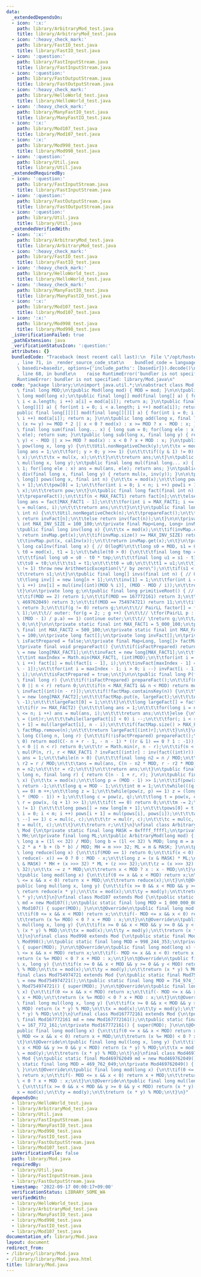 ```yaml
---
data:
  _extendedDependsOn:
  - icon: ':x:'
    path: library/ArbitraryMod_test.java
    title: library/ArbitraryMod_test.java
  - icon: ':heavy_check_mark:'
    path: library/FastIO_test.java
    title: library/FastIO_test.java
  - icon: ':question:'
    path: library/FastInputStream.java
    title: library/FastInputStream.java
  - icon: ':question:'
    path: library/FastOutputStream.java
    title: library/FastOutputStream.java
  - icon: ':heavy_check_mark:'
    path: library/HelloWorld_test.java
    title: library/HelloWorld_test.java
  - icon: ':heavy_check_mark:'
    path: library/ManyFastIO_test.java
    title: library/ManyFastIO_test.java
  - icon: ':x:'
    path: library/Mod107_test.java
    title: library/Mod107_test.java
  - icon: ':x:'
    path: library/Mod998_test.java
    title: library/Mod998_test.java
  - icon: ':question:'
    path: library/Util.java
    title: library/Util.java
  _extendedRequiredBy:
  - icon: ':question:'
    path: library/FastInputStream.java
    title: library/FastInputStream.java
  - icon: ':question:'
    path: library/FastOutputStream.java
    title: library/FastOutputStream.java
  - icon: ':question:'
    path: library/Util.java
    title: library/Util.java
  _extendedVerifiedWith:
  - icon: ':x:'
    path: library/ArbitraryMod_test.java
    title: library/ArbitraryMod_test.java
  - icon: ':heavy_check_mark:'
    path: library/FastIO_test.java
    title: library/FastIO_test.java
  - icon: ':heavy_check_mark:'
    path: library/HelloWorld_test.java
    title: library/HelloWorld_test.java
  - icon: ':heavy_check_mark:'
    path: library/ManyFastIO_test.java
    title: library/ManyFastIO_test.java
  - icon: ':x:'
    path: library/Mod107_test.java
    title: library/Mod107_test.java
  - icon: ':x:'
    path: library/Mod998_test.java
    title: library/Mod998_test.java
  _isVerificationFailed: true
  _pathExtension: java
  _verificationStatusIcon: ':question:'
  attributes: {}
  bundledCode: "Traceback (most recent call last):\n  File \"/opt/hostedtoolcache/Python/3.10.6/x64/lib/python3.10/site-packages/onlinejudge_verify/documentation/build.py\"\
    , line 71, in _render_source_code_stat\n    bundled_code = language.bundle(stat.path,\
    \ basedir=basedir, options={'include_paths': [basedir]}).decode()\n  File \"/opt/hostedtoolcache/Python/3.10.6/x64/lib/python3.10/site-packages/onlinejudge_verify/languages/user_defined.py\"\
    , line 68, in bundle\n    raise RuntimeError('bundler is not specified: {}'.format(str(path)))\n\
    RuntimeError: bundler is not specified: library/Mod.java\n"
  code: "package library;\n\nimport java.util.*;\n\nabstract class Mod {\n\tpublic\
    \ final long MOD;\n\tpublic Mod(long mod) { MOD = mod; }\n\n\tpublic abstract\
    \ long mod(long x);\n\tpublic final long[] mod(final long[] a) { for(int i = 0;\
    \ i < a.length; i ++) a[i] = mod(a[i]); return a; }\n\tpublic final long[][] mod(final\
    \ long[][] a) { for(int i = 0; i < a.length; i ++) mod(a[i]); return a; }\n\t\
    public final long[][][] mod(final long[][][] a) { for(int i = 0; i < a.length;\
    \ i ++) mod(a[i]); return a; }\n\n\tpublic long add(long x, final long y) { return\
    \ (x += y) >= MOD * 2 || x < 0 ? mod(x) : x >= MOD ? x - MOD : x; }\n\tpublic\
    \ final long sum(final long... x) { long sum = 0; for(long ele : x) sum = add(sum,\
    \ ele); return sum; }\n\tpublic long sub(long x, final long y) { return (x -=\
    \ y) < - MOD || x >= MOD ? mod(x) : x < 0 ? x + MOD : x; }\n\tpublic final long\
    \ pow(long x, long y) {\n\t\tUtil.nonNegativeCheck(y);\n\t\tx = mod(x);\n\t\t\
    long ans = 1;\n\t\tfor(; y > 0; y >>= 1) {\n\t\t\tif((y & 1) != 0) ans = mul(ans,\
    \ x);\n\t\t\tx = mul(x, x);\n\t\t}\n\t\treturn ans;\n\t}\n\tpublic abstract long\
    \ mul(long x, long y);\n\tpublic final long mul(final long... x) { long ans =\
    \ 1; for(long ele : x) ans = mul(ans, ele); return ans; }\n\tpublic final long\
    \ div(final long x, final long y) { return mul(x, inv(y)); }\n\n\tpublic final\
    \ long[] pows(long x, final int n) {\n\t\tx = mod(x);\n\t\tlong pow[] = new long[n\
    \ + 1];\n\t\tpow[0] = 1;\n\t\tfor(int i = 0; i < n; i ++) pow[i + 1] = mul(pow[i],\
    \ x);\n\t\treturn pow;\n\t}\n\tpublic final long fact(final int n) {\n\t\tUtil.nonNegativeCheck(n);\n\
    \t\tprepareFact();\n\t\tif(n < MAX_FACT1) return fact[n];\n\t\telse {\n\t\t\t\
    long ans = fact[MAX_FACT1 - 1];\n\t\t\tfor(int i = MAX_FACT1; i <= n; i ++) ans\
    \ = mul(ans, i);\n\t\t\treturn ans;\n\t\t}\n\t}\n\tpublic final long invFact(final\
    \ int n) {\n\t\tUtil.nonNegativeCheck(n);\n\t\tprepareFact();\n\t\tif(n < MAX_FACT1)\
    \ return invFact[n];\n\t\telse return inv(fact(n));\n\t}\n\n\tprivate static final\
    \ int MAX_INV_SIZE = 100_100;\n\tprivate final Map<Long, Long> invMap = new HashMap<>();\n\
    \tpublic final long inv(long x) {\n\t\tx = mod(x);\n\t\tif(invMap.containsKey(x))\
    \ return invMap.get(x);\n\t\tif(invMap.size() >= MAX_INV_SIZE) return calInv(x);\n\
    \t\tinvMap.put(x, calInv(x));\n\t\treturn invMap.get(x);\n\t}\n\tprivate final\
    \ long calInv(final long x) { // O(logM)\n\t\tlong s0 = MOD, s1 = 0;\n\t\tlong\
    \ t0 = mod(x), t1 = 1;\n\t\twhile(t0 > 0) {\n\t\t\tfinal long tmp = s0 / t0;\n\
    \t\t\tfinal long u0 = s0 - t0 * tmp;\n\t\t\tfinal long u1 = s1 - t1 * tmp;\n\t\
    \t\ts0 = t0;\n\t\t\ts1 = t1;\n\t\t\tt0 = u0;\n\t\t\tt1 = u1;\n\t\t}\n\t\tif(s0\
    \ != 1) throw new ArithmeticException(\"/ by zero\");\n\t\tif(s1 < 0) s1 += MOD;\n\
    \t\treturn s1;\n\t}\n\tpublic final long[] invs(final int n) { // O(N)\n\t\tUtil.positiveCheck(n);\n\
    \t\tlong inv[] = new long[n + 1];\n\t\tinv[1] = 1;\n\t\tfor(int i = 2; i <= n;\
    \ i ++) inv[i] = mul(inv[(int)(MOD % i)], (MOD - MOD / i));\n\t\treturn inv;\n\
    \t}\n\n\tprivate long g;\n\tpublic final long primitiveRoot() { // O(1) or O(M^(1/2))\n\
    \t\tif(MOD == 2) return 1;\n\t\tif(MOD == 167772161) return 3;\n\t\tif(MOD ==\
    \ 469762049) return 3;\n\t\tif(MOD == 754974721) return 11;\n\t\tif(MOD == 998244353)\
    \ return 3;\n\t\tif(g != 0) return g;\n\n\t\t// PairLL factor[] = factor(MOD -\
    \ 1);\n\t\t// outer: for(g = 2; ; g ++) {\n\t\t// \tfor(PairLL p : factor) if(pow(g,\
    \ (MOD - 1) / p.a) == 1) continue outer;\n\t\t// \treturn g;\n\t\t// }\n\t\treturn\
    \ 0;\n\t}\n\n\tprivate static final int MAX_FACT1 = 5_000_100;\n\tprivate static\
    \ final int MAX_FACT2 = 500_100;\n\tprivate static final int MAX_FACT_MAP_SIZE\
    \ = 100;\n\tprivate long fact[];\n\tprivate long invFact[];\n\tprivate boolean\
    \ isFactPrepared = false;\n\tprivate final Map<Long, long[]> factMap = new HashMap<>();\n\
    \tprivate final void prepareFact() {\n\t\tif(isFactPrepared) return;\n\t\tfact\
    \ = new long[MAX_FACT1];\n\t\tinvFact = new long[MAX_FACT1];\n\t\tfact[0] = 1;\n\
    \t\tint maxIndex = Math.min(MAX_FACT1, (int)MOD);\n\t\tfor(int i = 1; i < maxIndex;\
    \ i ++) fact[i] = mul(fact[i - 1], i);\n\t\tinvFact[maxIndex - 1] = inv(fact[maxIndex\
    \ - 1]);\n\t\tfor(int i = maxIndex - 1; i > 0; i --) invFact[i - 1] = mul(invFact[i],\
    \ i);\n\n\t\tisFactPrepared = true;\n\t}\n\n\tpublic final long P(final long n,\
    \ final long r) {\n\t\tif(!isFactPrepared) prepareFact();\n\t\tif(n < 0 || r <\
    \ 0 || n < r) return 0;\n\t\tif(n < MAX_FACT1 && n < MOD) return mul(fact[(int)n],\
    \ invFact[(int)(n - r)]);\n\t\tif(!factMap.containsKey(n)) {\n\t\t\tlong largeFact[]\
    \ = new long[MAX_FACT2];\n\t\t\tfactMap.put(n, largeFact);\n\t\t\tArrays.fill(largeFact,\
    \ -1);\n\t\t\tlargeFact[0] = 1;\n\t\t}\n\t\tlong largeFact[] = factMap.get(n);\n\
    \t\tif(r >= MAX_FACT2) {\n\t\t\tlong ans = 1;\n\t\t\tfor(long i = n - r + 1; i\
    \ <= n; i ++) ans = mul(ans, i);\n\t\t\treturn ans;\n\t\t}else {\n\t\t\tint i\
    \ = (int)r;\n\t\t\twhile(largeFact[i] < 0) i --;\n\t\t\tfor(; i < r; i ++) largeFact[i\
    \ + 1] = mul(largeFact[i], n - i);\n\t\t\tif(factMap.size() > MAX_FACT_MAP_SIZE)\
    \ factMap.remove(n);\n\t\t\treturn largeFact[(int)r];\n\t\t}\n\t}\n\tpublic final\
    \ long C(long n, long r) {\n\t\tif(!isFactPrepared) prepareFact();\n\t\tif(n <\
    \ 0) return mod(C(- n + r - 1, - n - 1) * ((r & 1) == 0 ? 1 : -1));\n\t\tif(r\
    \ < 0 || n < r) return 0;\n\t\tr = Math.min(r, n - r);\n\t\tif(n < MOD) return\
    \ mul(P(n, r), r < MAX_FACT1 ? invFact[(int)r] : inv(fact((int)r)));\n\n\t\tlong\
    \ ans = 1;\n\t\twhile(n > 0) {\n\t\t\tfinal long n2 = n / MOD;\n\t\t\tfinal long\
    \ r2 = r / MOD;\n\t\t\tans = mul(ans, C(n - n2 * MOD, r - r2 * MOD));\n\t\t\t\
    n = n2;\n\t\t\tr = r2;\n\t\t}\n\t\treturn ans;\n\t}\n\tpublic final long H(final\
    \ long n, final long r) { return C(n - 1 + r, r); }\n\n\tpublic final long sqrt(long\
    \ x) {\n\t\tx = mod(x);\n\t\tlong p = (MOD - 1) >> 1;\n\t\tif(pow(x, p) != 1)\
    \ return -1;\n\t\tlong q = MOD - 1;\n\t\tint m = 1;\n\t\twhile(((q >>= 1) & 1)\
    \ == 0) m ++;\n\t\tlong z = 1;\n\t\twhile(pow(z, p) == 1) z = (long)Math.floor(Math.random()\
    \ * (MOD - 1)) + 1;\n\t\tlong c = pow(z, q);\n\t\tlong t = pow(x, q);\n\t\tlong\
    \ r = pow(x, (q + 1) >> 1);\n\t\tif(t == 0) return 0;\n\t\tm -= 2;\n\t\twhile(t\
    \ != 1) {\n\t\t\tlong pows[] = new long[m + 1];\n\t\t\tpows[0] = t;\n\t\t\tfor(int\
    \ i = 0; i < m; i ++) pows[i + 1] = mul(pows[i], pows[i]);\n\t\t\twhile(pows[m\
    \ --] == 1) c = mul(c, c);\n\t\t\tr = mul(r, c);\n\t\t\tc = mul(c, c);\n\t\t\t\
    t = mul(t, c);\n\t\t}\n\t\treturn r;\n\t}\n}\nfinal class ArbitraryMod extends\
    \ Mod {\n\tprivate static final long MASK = 0xffff_ffffl;\n\tprivate final long\
    \ MH;\n\tprivate final long ML;\n\tpublic ArbitraryMod(long mod) { super(mod);\
    \ long a = (1l << 32) / MOD; long b = (1l << 32) % MOD; long m = a * a * MOD +\
    \ 2 * a * b + (b * b) / MOD; MH = m >>> 32; ML = m & MASK; }\n\n\tprivate final\
    \ long reduce(long x) {\n\t\tif(MOD == 1) return 0;\n\t\tif(x < 0) return (x =\
    \ reduce(- x)) == 0 ? 0 : MOD - x;\n\t\tlong z = (x & MASK) * ML;\n\t\tz = (x\
    \ & MASK) * MH + (x >>> 32) * ML + (z >>> 32);\n\t\tz = (x >>> 32) * MH + (z >>>\
    \ 32);\n\t\tx -= z * MOD;\n\t\treturn x < MOD ? x : x - MOD;\n\t}\n\t@Override\n\
    \tpublic long mod(long x) {\n\t\tif(0 <= x && x < MOD) return x;\n\t\tif(- MOD\
    \ <= x && x < 0) return x + MOD;\n\t\treturn reduce(x);\n\t}\n\t@Override\n\t\
    public long mul(long x, long y) {\n\t\tif(x >= 0 && x < MOD && y >= 0 && y < MOD)\
    \ return reduce(x * y);\n\t\tx = mod(x);\n\t\ty = mod(y);\n\t\treturn reduce(x\
    \ * y);\n\t}\n}\nfinal class Mod107 extends Mod {\n\tpublic static final Mod107\
    \ md = new Mod107();\n\tpublic static final long MOD = 1_000_000_007;\n\tprivate\
    \ Mod107() { super(MOD); }\n\n\t@Override\n\tpublic final long mod(long x) {\n\
    \t\tif(0 <= x && x < MOD) return x;\n\t\tif(- MOD <= x && x < 0) return x + MOD;\n\
    \t\treturn (x %= MOD) < 0 ? x + MOD : x;\n\t}\n\t@Override\n\tpublic final long\
    \ mul(long x, long y) {\n\t\tif(x >= 0 && x < MOD && y >= 0 && y < MOD) return\
    \ (x * y) % MOD;\n\t\tx = mod(x);\n\t\ty = mod(y);\n\t\treturn (x * y) % MOD;\n\
    \t}\n}\nfinal class Mod998 extends Mod {\n\tpublic static final Mod998 md = new\
    \ Mod998();\n\tpublic static final long MOD = 998_244_353;\n\tprivate Mod998()\
    \ { super(MOD); }\n\n\t@Override\n\tpublic final long mod(long x) {\n\t\tif(0\
    \ <= x && x < MOD) return x;\n\t\tif(- MOD <= x && x < 0) return x + MOD;\n\t\t\
    return (x %= MOD) < 0 ? x + MOD : x;\n\t}\n\t@Override\n\tpublic final long mul(long\
    \ x, long y) {\n\t\tif(x >= 0 && x < MOD && y >= 0 && y < MOD) return (x * y)\
    \ % MOD;\n\t\tx = mod(x);\n\t\ty = mod(y);\n\t\treturn (x * y) % MOD;\n\t}\n}\n\
    final class Mod754974721 extends Mod {\n\tpublic static final Mod754974721 md\
    \ = new Mod754974721();\n\tpublic static final long MOD = 754_974_721;\n\tprivate\
    \ Mod754974721() { super(MOD); }\n\n\t@Override\n\tpublic final long mod(long\
    \ x) {\n\t\tif(0 <= x && x < MOD) return x;\n\t\tif(- MOD <= x && x < 0) return\
    \ x + MOD;\n\t\treturn (x %= MOD) < 0 ? x + MOD : x;\n\t}\n\t@Override\n\tpublic\
    \ final long mul(long x, long y) {\n\t\tif(x >= 0 && x < MOD && y >= 0 && y <\
    \ MOD) return (x * y) % MOD;\n\t\tx = mod(x);\n\t\ty = mod(y);\n\t\treturn (x\
    \ * y) % MOD;\n\t}\n}\nfinal class Mod167772161 extends Mod {\n\tpublic static\
    \ final Mod167772161 md = new Mod167772161();\n\tpublic static final long MOD\
    \ = 167_772_161;\n\tprivate Mod167772161() { super(MOD); }\n\n\t@Override\n\t\
    public final long mod(long x) {\n\t\tif(0 <= x && x < MOD) return x;\n\t\tif(-\
    \ MOD <= x && x < 0) return x + MOD;\n\t\treturn (x %= MOD) < 0 ? x + MOD : x;\n\
    \t}\n\t@Override\n\tpublic final long mul(long x, long y) {\n\t\tif(x >= 0 &&\
    \ x < MOD && y >= 0 && y < MOD) return (x * y) % MOD;\n\t\tx = mod(x);\n\t\ty\
    \ = mod(y);\n\t\treturn (x * y) % MOD;\n\t}\n}\nfinal class Mod469762049 extends\
    \ Mod {\n\tpublic static final Mod469762049 md = new Mod469762049();\n\tpublic\
    \ static final long MOD = 469_762_049;\n\tprivate Mod469762049() { super(MOD);\
    \ }\n\n\t@Override\n\tpublic final long mod(long x) {\n\t\tif(0 <= x && x < MOD)\
    \ return x;\n\t\tif(- MOD <= x && x < 0) return x + MOD;\n\t\treturn (x %= MOD)\
    \ < 0 ? x + MOD : x;\n\t}\n\t@Override\n\tpublic final long mul(long x, long y)\
    \ {\n\t\tif(x >= 0 && x < MOD && y >= 0 && y < MOD) return (x * y) % MOD;\n\t\t\
    x = mod(x);\n\t\ty = mod(y);\n\t\treturn (x * y) % MOD;\n\t}\n}"
  dependsOn:
  - library/HelloWorld_test.java
  - library/ArbitraryMod_test.java
  - library/Util.java
  - library/FastInputStream.java
  - library/ManyFastIO_test.java
  - library/Mod998_test.java
  - library/FastIO_test.java
  - library/FastOutputStream.java
  - library/Mod107_test.java
  isVerificationFile: false
  path: library/Mod.java
  requiredBy:
  - library/Util.java
  - library/FastInputStream.java
  - library/FastOutputStream.java
  timestamp: '2022-09-17 00:00:17+09:00'
  verificationStatus: LIBRARY_SOME_WA
  verifiedWith:
  - library/HelloWorld_test.java
  - library/ArbitraryMod_test.java
  - library/ManyFastIO_test.java
  - library/Mod998_test.java
  - library/FastIO_test.java
  - library/Mod107_test.java
documentation_of: library/Mod.java
layout: document
redirect_from:
- /library/library/Mod.java
- /library/library/Mod.java.html
title: library/Mod.java
---
```

